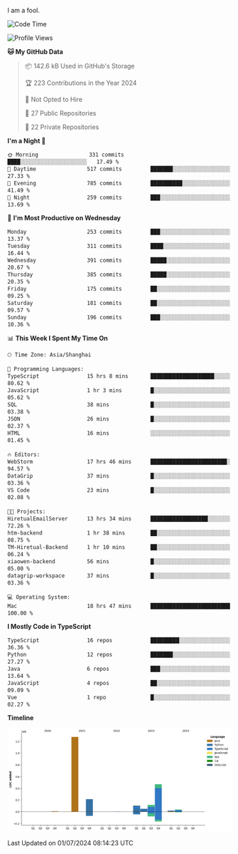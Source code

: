 I am a fool.

<!--START_SECTION:waka-->
![Code Time](http://img.shields.io/badge/Code%20Time-1%2C526%20hrs%209%20mins-blue)

![Profile Views](http://img.shields.io/badge/Profile%20Views-0-blue)

**🐱 My GitHub Data** 

> 📦 142.6 kB Used in GitHub's Storage 
 > 
> 🏆 223 Contributions in the Year 2024
 > 
> 🚫 Not Opted to Hire
 > 
> 📜 27 Public Repositories 
 > 
> 🔑 22 Private Repositories 
 > 
**I'm a Night 🦉** 

```text
🌞 Morning                331 commits         ████░░░░░░░░░░░░░░░░░░░░░   17.49 % 
🌆 Daytime                517 commits         ███████░░░░░░░░░░░░░░░░░░   27.33 % 
🌃 Evening                785 commits         ██████████░░░░░░░░░░░░░░░   41.49 % 
🌙 Night                  259 commits         ███░░░░░░░░░░░░░░░░░░░░░░   13.69 % 
```
📅 **I'm Most Productive on Wednesday** 

```text
Monday                   253 commits         ███░░░░░░░░░░░░░░░░░░░░░░   13.37 % 
Tuesday                  311 commits         ████░░░░░░░░░░░░░░░░░░░░░   16.44 % 
Wednesday                391 commits         █████░░░░░░░░░░░░░░░░░░░░   20.67 % 
Thursday                 385 commits         █████░░░░░░░░░░░░░░░░░░░░   20.35 % 
Friday                   175 commits         ██░░░░░░░░░░░░░░░░░░░░░░░   09.25 % 
Saturday                 181 commits         ██░░░░░░░░░░░░░░░░░░░░░░░   09.57 % 
Sunday                   196 commits         ███░░░░░░░░░░░░░░░░░░░░░░   10.36 % 
```


📊 **This Week I Spent My Time On** 

```text
🕑︎ Time Zone: Asia/Shanghai

💬 Programming Languages: 
TypeScript               15 hrs 8 mins       ████████████████████░░░░░   80.62 % 
JavaScript               1 hr 3 mins         █░░░░░░░░░░░░░░░░░░░░░░░░   05.62 % 
SQL                      38 mins             █░░░░░░░░░░░░░░░░░░░░░░░░   03.38 % 
JSON                     26 mins             █░░░░░░░░░░░░░░░░░░░░░░░░   02.37 % 
HTML                     16 mins             ░░░░░░░░░░░░░░░░░░░░░░░░░   01.45 % 

🔥 Editors: 
WebStorm                 17 hrs 46 mins      ████████████████████████░   94.57 % 
DataGrip                 37 mins             █░░░░░░░░░░░░░░░░░░░░░░░░   03.36 % 
VS Code                  23 mins             █░░░░░░░░░░░░░░░░░░░░░░░░   02.08 % 

🐱‍💻 Projects: 
HiretualEmailServer      13 hrs 34 mins      ██████████████████░░░░░░░   72.26 % 
htm-backend              1 hr 38 mins        ██░░░░░░░░░░░░░░░░░░░░░░░   08.75 % 
TM-Hiretual-Backend      1 hr 10 mins        ██░░░░░░░░░░░░░░░░░░░░░░░   06.24 % 
xiaowen-backend          56 mins             █░░░░░░░░░░░░░░░░░░░░░░░░   05.00 % 
datagrip-workspace       37 mins             █░░░░░░░░░░░░░░░░░░░░░░░░   03.36 % 

💻 Operating System: 
Mac                      18 hrs 47 mins      █████████████████████████   100.00 % 
```

**I Mostly Code in TypeScript** 

```text
TypeScript               16 repos            █████████░░░░░░░░░░░░░░░░   36.36 % 
Python                   12 repos            ███████░░░░░░░░░░░░░░░░░░   27.27 % 
Java                     6 repos             ███░░░░░░░░░░░░░░░░░░░░░░   13.64 % 
JavaScript               4 repos             ██░░░░░░░░░░░░░░░░░░░░░░░   09.09 % 
Vue                      1 repo              █░░░░░░░░░░░░░░░░░░░░░░░░   02.27 % 
```



**Timeline**

![Lines of Code chart](https://raw.githubusercontent.com/VeejaLiu/VeejaLiu/master/assets/bar_graph.png)


 Last Updated on 01/07/2024 08:14:23 UTC
<!--END_SECTION:waka-->
